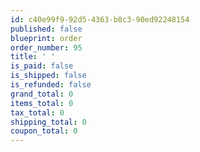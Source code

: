 ```yaml
---
id: c40e99f9-92d5-4363-b8c3-90ed92248154
published: false
blueprint: order
order_number: 95
title: ' '
is_paid: false
is_shipped: false
is_refunded: false
grand_total: 0
items_total: 0
tax_total: 0
shipping_total: 0
coupon_total: 0
---
```

